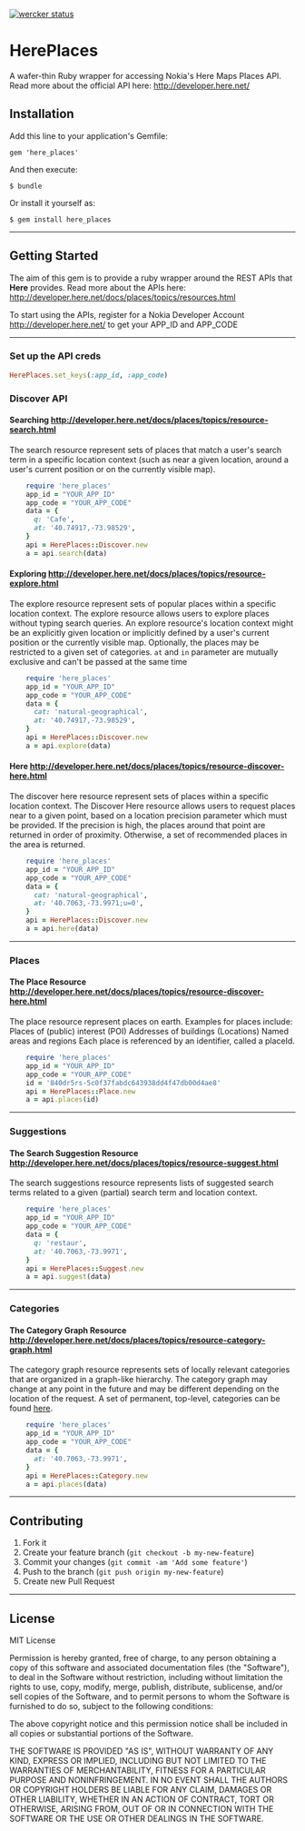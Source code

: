 [![wercker status](https://app.wercker.com/status/81bd9481a9248f8faadc499fe46321b1/s "wercker status")](https://app.wercker.com/project/bykey/81bd9481a9248f8faadc499fe46321b1)

# HerePlaces
A wafer-thin Ruby wrapper for accessing Nokia's Here Maps Places API.  
Read more about the official API here: <http://developer.here.net/>


## Installation

Add this line to your application's Gemfile:

    gem 'here_places'

And then execute:

    $ bundle

Or install it yourself as:

    $ gem install here_places

* * *

## Getting Started

The aim of this gem is to provide a ruby wrapper around the REST APIs that **Here** provides. Read more about the APIs here: <http://developer.here.net/docs/places/topics/resources.html>

To start using the APIs, register for a Nokia Developer Account <http://developer.here.net/> to get your APP\_ID and APP\_CODE

* * *

### Set up the API creds 

```ruby
HerePlaces.set_keys(:app_id, :app_code)
```

### Discover API 

#### Searching <http://developer.here.net/docs/places/topics/resource-search.html>  

The search resource represent sets of places that match a user's search term in a specific location context (such as near a given location, around a user's current position or on the currently visible map).

```ruby
    require 'here_places'
    app_id = "YOUR_APP_ID"
    app_code = "YOUR_APP_CODE"
    data = {
      q: 'Cafe',
      at: '40.74917,-73.98529',
    }
    api = HerePlaces::Discover.new
    a = api.search(data)
```

#### Exploring <http://developer.here.net/docs/places/topics/resource-explore.html>  

The explore resource represent sets of popular places within a specific location context. The explore resource allows users to explore places without typing search queries. An explore resource's location context might be an explicitly given location or implicitly defined by a user's current position or the currently visible map. Optionally, the places may be restricted to a given set of categories.
`at` and `in` parameter are mutually exclusive and can't be passed at the same time

```ruby
    require 'here_places'
    app_id = "YOUR_APP_ID"
    app_code = "YOUR_APP_CODE"
    data = {
      cat: 'natural-geographical',
      at: '40.74917,-73.98529',
    }
    api = HerePlaces::Discover.new
    a = api.explore(data)
```
    
#### Here <http://developer.here.net/docs/places/topics/resource-discover-here.html>  

The discover here resource represent sets of places within a specific location context. The Discover Here resource allows users to request places near to a given point, based on a location precision parameter which must be provided. If the precision is high, the places around that point are returned in order of proximity. Otherwise, a set of recommended places in the area is returned.

```ruby
    require 'here_places'
    app_id = "YOUR_APP_ID"
    app_code = "YOUR_APP_CODE"
    data = {
      cat: 'natural-geographical',
      at: '40.7063,-73.9971;u=0',
    }
    api = HerePlaces::Discover.new
    a = api.here(data)
```

* * *

### Places 

#### The Place Resource <http://developer.here.net/docs/places/topics/resource-discover-here.html>  

The place resource represent places on earth.
Examples for places include:
Places of (public) interest (POI)
Addresses of buildings (Locations)
Named areas and regions
Each place is referenced by an identifier, called a placeId.

```ruby
    require 'here_places'
    app_id = "YOUR_APP_ID"
    app_code = "YOUR_APP_CODE"
    id = '840dr5rs-5c0f37fabdc643938dd4f47db00d4ae8'
    api = HerePlaces::Place.new
    a = api.places(id)
```

* * *
        
### Suggestions

#### The Search Suggestion Resource <http://developer.here.net/docs/places/topics/resource-suggest.html>  

The search suggestions resource represents lists of suggested search terms related to a given (partial) search term and location context.

```ruby
    require 'here_places'
    app_id = "YOUR_APP_ID"
    app_code = "YOUR_APP_CODE"
    data = {
      q: 'restaur',
      at: '40.7063,-73.9971',
    }
    api = HerePlaces::Suggest.new
    a = api.suggest(data)
```

* * *

### Categories

#### The Category Graph Resource <http://developer.here.net/docs/places/topics/resource-category-graph.html>  

The category graph resource represents sets of locally relevant categories that are organized in a graph-like hierarchy. The category graph may change at any point in the future and may be different depending on the location of the request. A set of permanent, top-level, categories can be found [here](http://developer.here.net/docs/places/topics/categories.html).

```ruby
    require 'here_places'
    app_id = "YOUR_APP_ID"
    app_code = "YOUR_APP_CODE"
    data = {
      at: '40.7063,-73.9971',
    }
    api = HerePlaces::Category.new
    a = api.places(data)
```

* * *

## Contributing

1. Fork it
2. Create your feature branch (`git checkout -b my-new-feature`)
3. Commit your changes (`git commit -am 'Add some feature'`)
4. Push to the branch (`git push origin my-new-feature`)
5. Create new Pull Request

* * *

## License

MIT License

Permission is hereby granted, free of charge, to any person obtaining
a copy of this software and associated documentation files (the
"Software"), to deal in the Software without restriction, including
without limitation the rights to use, copy, modify, merge, publish,
distribute, sublicense, and/or sell copies of the Software, and to
permit persons to whom the Software is furnished to do so, subject to
the following conditions:

The above copyright notice and this permission notice shall be
included in all copies or substantial portions of the Software.

THE SOFTWARE IS PROVIDED "AS IS", WITHOUT WARRANTY OF ANY KIND,
EXPRESS OR IMPLIED, INCLUDING BUT NOT LIMITED TO THE WARRANTIES OF
MERCHANTABILITY, FITNESS FOR A PARTICULAR PURPOSE AND
NONINFRINGEMENT. IN NO EVENT SHALL THE AUTHORS OR COPYRIGHT HOLDERS BE
LIABLE FOR ANY CLAIM, DAMAGES OR OTHER LIABILITY, WHETHER IN AN ACTION
OF CONTRACT, TORT OR OTHERWISE, ARISING FROM, OUT OF OR IN CONNECTION
WITH THE SOFTWARE OR THE USE OR OTHER DEALINGS IN THE SOFTWARE.
